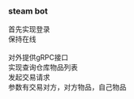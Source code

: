 <h3>steam bot</h3>
首先实现登录<br>
保持在线<br><br>
对外提供gRPC接口<br>
实现查询仓库物品列表<br>
发起交易请求<br>
参数有交易对方，对方物品，自己物品